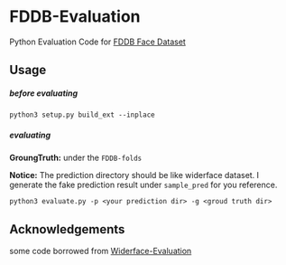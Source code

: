 # FDDB-Evaluation
Python Evaluation Code for [FDDB Face Dataset](http://vis-www.cs.umass.edu/fddb/results.html)


## Usage


##### before evaluating 

````
python3 setup.py build_ext --inplace
````

##### evaluating

**GroungTruth:** under the `FDDB-folds`

**Notice:** 
The prediction directory should be like widerface dataset.
 I generate the fake prediction result under `sample_pred` for you reference.


````
python3 evaluate.py -p <your prediction dir> -g <groud truth dir>
````

## Acknowledgements

some code borrowed from [Widerface-Evaluation](https://github.com/wondervictor/WiderFace-Evaluation)
